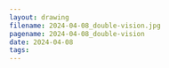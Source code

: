 ```yaml
---
layout: drawing
filename: 2024-04-08_double-vision.jpg
pagename: 2024-04-08_double-vision
date: 2024-04-08
tags:
---
```

